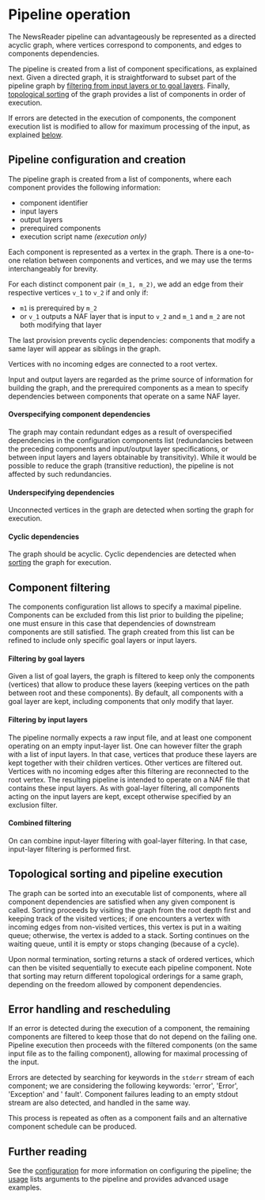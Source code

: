 # Pipeline operation
The NewsReader pipeline can advantageously be represented as a directed acyclic graph, where vertices correspond to components, and edges to components dependencies.

The pipeline is created from a list of component specifications, as explained next. Given a directed graph, it is straightforward to subset part of the pipeline graph by [filtering from input layers or to goal layers](#component-filtering). Finally, [topological sorting](#topological-sorting-and-pipeline-execution) of the graph provides a list of components in order of execution.

If errors are detected in the execution of components, the component execution list is modified to allow for maximum processing of the input, as explained [below](#error-handling-and-rescheduling).

## Pipeline configuration and creation
The pipeline graph is created from a list of components, where each component provides the following information:

- component identifier
- input layers
- output layers
- prerequired components
- execution script name *(execution only)*


Each component is represented as a vertex in the graph. There is a one-to-one relation between components and vertices, and we may use the terms interchangeably for brevity.

For each distinct component pair `(m_1, m_2)`, we add an edge from their respective vertices `v_1` to `v_2` if and only if:

- `m1` is prerequired by `m_2`
- or `v_1` outputs a NAF layer that is input to `v_2` and `m_1` and `m_2` are not both modifying that layer

The last provision prevents cyclic dependencies: components that modify a same layer will appear as siblings in the graph. 

Vertices with no incoming edges are connected to a root vertex.

Input and output layers are regarded as the prime source of information for building the graph, and the prerequired components as a mean to specify dependencies between components that operate on a same NAF layer.

#### Overspecifying component dependencies
The graph may contain redundant edges as a result of overspecified dependencies in the configuration components list (redundancies between the preceding components and input/output layer specifications, or between input layers and layers obtainable by transitivity). 
While it would be possible to reduce the graph (transitive reduction), the pipeline is not affected by such redundancies.

#### Underspecifying dependencies
Unconnected vertices in the graph are detected when sorting the graph for execution.

#### Cyclic dependencies
The graph should be acyclic. Cyclic dependencies are detected when [sorting](#topological-sorting-and-pipeline-execution) the graph for execution.

## Component filtering
The components configuration list allows to specify a maximal pipeline.
Components can be excluded from this list prior to building the pipeline; one must ensure in this case that dependencies of downstream components are still satisfied. 
The graph created from this list can be refined to include only specific goal layers or input layers. 

#### Filtering by goal layers
Given a list of goal layers, the graph is filtered to keep only the components (vertices) that allow to produce these layers (keeping vertices on the path between root and these components). By default, all components with a goal layer are kept, including components that only modify that layer. 

#### Filtering by input layers
The pipeline normally expects a raw input file, and at least one component operating on an empty input-layer list. One can however filter the graph with a list of input layers. In that case, vertices that produce these layers are kept together with their children vertices. Other vertices are filtered out. Vertices with no incoming edges after this filtering are reconnected to the root vertex. The resulting pipeline is intended to operate on a NAF file that contains these input layers.
As with goal-layer filtering, all components acting on the input layers are kept, except otherwise specified by an exclusion filter.

#### Combined filtering
On can combine input-layer filtering with goal-layer filtering. In that case, input-layer filtering is performed first. 


## Topological sorting and pipeline execution
The graph can be sorted into an executable list of components, where all component dependencies are satisfied when any given component is called. Sorting proceeds by visiting the graph from the root depth first and keeping track of the visited vertices; if one encounters a vertex with incoming edges from non-visited vertices, this vertex is put in a waiting queue; otherwise, the vertex is added to a stack. Sorting continues on the waiting queue, until it is empty or stops changing (because of a cycle).

Upon normal termination, sorting returns a stack of ordered vertices, which can then be visited sequentially to execute each pipeline component. Note that sorting may return different topological orderings for a same graph, depending on the freedom allowed by component dependencies.

## Error handling and rescheduling
If an error is detected during the execution of a component, the remaining components are filtered to keep those that do not depend on the failing one. Pipeline execution then proceeds with the filtered components (on the same input file as to the failing component), allowing for maximal processing of the input.

Errors are detected by searching for keywords in the `stderr` stream of each component; we are considering the following keywords: 'error', 'Error', 'Exception' and ' fault'.
Component failures leading to an empty stdout stream are also detected, and handled in the same way.

This process is repeated as often as a component fails and an alternative component schedule can be produced.

## Further reading
See the [configuration](https://github.com/cltl/vu-rm-pip3/blob/master/docs/configuration.md) for more information on configuring the pipeline; the [usage](https://github.com/cltl/vu-rm-pip3/blob/master/docs/usage.md) lists arguments to the pipeline and provides advanced usage examples.
